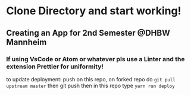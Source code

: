 # Clone Directory and start working!

## Creating an App for 2nd Semester @DHBW Mannheim

### If using VsCode or Atom or whatever pls use a Linter and the extension Prettier for uniformity!

to update deployment:
push on this repo, 
on forked repo do 
`git pull upstream master`
then git push
then in this repo type `yarn run deploy`
